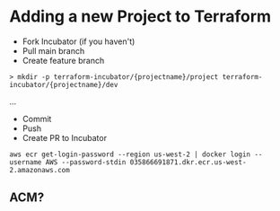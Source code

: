 # Adding a new Project to Terraform

* Fork Incubator (if you haven't)
* Pull main branch
* Create feature branch

```shell
> mkdir -p terraform-incubator/{projectname}/project terraform-incubator/{projectname}/dev
```

...

* Commit
* Push
* Create PR to Incubator

```
aws ecr get-login-password --region us-west-2 | docker login --username AWS --password-stdin 035866691871.dkr.ecr.us-west-2.amazonaws.com
```


## ACM?
